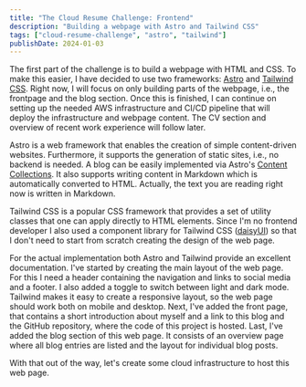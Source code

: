 ```yaml
---
title: "The Cloud Resume Challenge: Frontend"
description: "Building a webpage with Astro and Tailwind CSS"
tags: ["cloud-resume-challenge", "astro", "tailwind"]
publishDate: 2024-01-03
---
```


The first part of the challenge is to build a webpage with HTML and CSS.
To make this easier, I have decided to use two frameworks: [Astro](https://astro.build/) and [Tailwind CSS](https://tailwindcss.com/).
Right now, I will focus on only building parts of the webpage, i.e., the frontpage and the blog section.
Once this is finished, I can continue on setting up the needed AWS infrastructure and CI/CD pipeline that will deploy the infrastructure and webpage content.
The CV section and overview of recent work experience will follow later.

Astro is a web framework that enables the creation of simple content-driven websites.
Furthermore, it supports the generation of static sites, i.e., no backend is needed.
A blog can be easily implemented via Astro's [Content Collections](https://docs.astro.build/en/guides/content-collections/).
It also supports writing content in Markdown which is automatically converted to HTML.
Actually, the text you are reading right now is written in Markdown.

Tailwind CSS is a popular CSS framework that provides a set of utility classes that one can apply directly to HTML elements.
Since I'm no frontend developer I also used a component library for Tailwind CSS ([daisyUI](https://daisyui.com/))
so that I don't need to start from scratch creating the design of the web page.

For the actual implementation both Astro and Tailwind provide an excellent documentation.
I've started by creating the main layout of the web page.
For this I need a header containing the navigation and links to social media and a footer.
I also added a toggle to switch between light and dark mode.
Tailwind makes it easy to create a responsive layout, so the web page should work both on mobile and desktop.
Next, I've added the front page, that contains a short introduction about myself and a link to this blog and the GitHub repository,
where the code of this project is hosted.
Last, I've added the blog section of this web page. It consists of an overview page where all blog entries are listed and the layout for individual blog posts.

With that out of the way, let's create some cloud infrastructure to host this web page.
